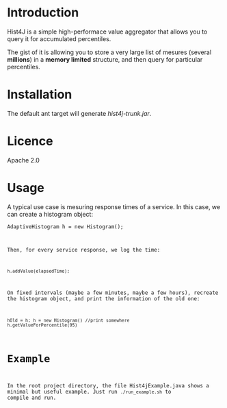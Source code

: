 Introduction
============
Hist4J is a simple high-performace value aggregator that allows you to query it for accumulated percentiles.

The gist of it is allowing you to store a very large list of mesures (several **millions**) in a **memory limited** structure, and then query for particular percentiles.

Installation
============

The default ant target will generate *hist4j-trunk.jar*.

Licence
=======

Apache 2.0


Usage
=====

A typical use case is mesuring response times of a service. In this case, we can create a histogram object:

<code>AdaptiveHistogram h = new Histogram();

Then, for every service response, we log the time:

<code>h.addValue(elapsedTime);</code>

On fixed intervals (maybe a few minutes, maybe a few hours), recreate the histogram object, and print the information of the old one:

<code>hOld = h;
h = new Histogram()
//print somewhere h.getValueForPercentile(95)</code>


Example
=======

In the root project directory, the file Hist4jExample.java shows a minimal but useful example. Just run <code>./run_example.sh</code> to compile and run.
